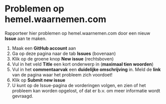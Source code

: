 # Problemen op hemel.waarnemen.com

Rapporteer hier problemen op hemel.waarnemen.com door een nieuw **Issue** aan te maken.

1. Maak een **GitHub account** aan
2. Ga op deze pagina naar de tab **Issues** (bovenaan)
3. Klik op de groene knop **New issue** (rechtsboven)
4. Vul in het veld **Title** een kort onderwerp in (**maximaal tien woorden**)
5. Vul in het **commentaarvak** een **duidelijke omschrijving** in.  Meld de **link** van de pagina waar het probleem
   zich voordoet!
6. Klik op **Submit new issue**
7. U kunt op de Issue-pagina de vorderingen volgen, en zien of het probleem kan worden opgelost, of dat er
   b.v. om meer informatie wordt gevraagd.


